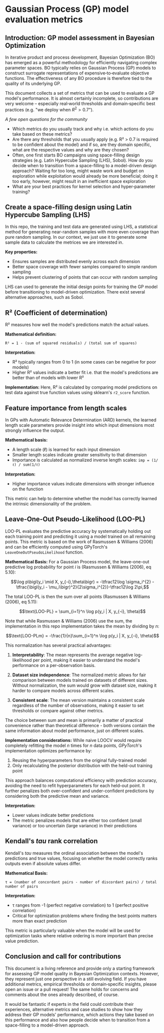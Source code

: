 # Gaussian Process (GP) model evaluation metrics

## Introduction: GP model assessment in Bayesian Optimization

In iterative product and process development, Bayesian Optimization (BO) has emerged as a powerful methodology for efficiently navigating complex parameter spaces. BO typically relies on Gaussian Process (GP) models to construct surrogate representations of expensive‑to‑evaluate objective functions. The effectiveness of any BO procedure is therefore tied to the quality of its underlying GP.

This document collects a set of metrics that can be used to evaluate a GP model's performance.  It is almost certainly incomplete, so contributions are very welcome – especially real‑world thresholds and domain‑specific best practices (e.g. "we deploy when $R^2 > 0.7$").

*A few open questions for the community*
- Which metrics do you usually track and why i.e. which actions do you take based on these metrics? 
- Are there any thresholds that you usually apply (e.g. R² > 0.7 is required to be confident about the model) and if so, are they domain specific, what are the respective values and why are they chosen?
- Often, one first starts BO campaigns using space-filling design strategies (e.g. Latin Hypercube Sampling (LHS), Sobol). How do you decide when to transition from a space-filling to a model-driven design approach? Waiting for too long, might waste work and budget on exploration while exploitation would already be more beneficial; doing it too early, however, might result in an inefficient space exploration
- What are your best practices for kernel selection and hyper‑parameter training?

## Create a space-filling design using Latin Hypercube Sampling (LHS)

In this repo, the training and test data are generated using LHS, a statistical method for generating near-random samples with more even coverage than pure random sampling. In our context, we just use it to generate some sample data to calculate the metrices we are interested in.

**Key properties:**
- Ensures samples are distributed evenly across each dimension
- Better space coverage with fewer samples compared to simple random sampling
- Helps prevent clustering of points that can occur with random sampling

LHS can used to generate the initial design points for training the GP model before transitioning to model-driven optimization. There exist several alternative approaches, such as Sobol.

## R² (Coefficient of determination)

R² measures how well the model's predictions match the actual values.

**Mathematical definition:**
```
R² = 1 - (sum of squared residuals) / (total sum of squares)
```

**Interpretation:**
- R² typically ranges from 0 to 1 (in some cases can be negative for poor models)
- Higher R² values indicate a better fit i.e. that the model's predictions are better than of models
with lower R²

**Implementation:**
Here, R² is calculated by comparing model predictions on test data against true function values using sklearn's `r2_score` function.

## Feature importance from length scales

In GPs with Automatic Relevance Determination (ARD) kernels, the learned length scale parameters provide insight into which input dimensions most strongly influence the output.

**Mathematical basis:**
- A length scale (ℓ) is learned for each input dimension
- Smaller length scales indicate greater sensitivity to that dimension
- Importance is calculated as normalized inverse length scales: `imp = (1/ℓ) / sum(1/ℓ)`

**Interpretation:**
- Higher importance values indicate dimensions with stronger influence on the function

This metric can help to determine whether the model has correctly learned the intrinsic dimensionality of the problem.

## Leave-One-Out Pseudo-Likelihood (LOO-PL)

LOO-PL evaluates the predictive accuracy by systematically holding out each training point and predicting it using a model trained on all remaining points. This metric is based on the work of Rasmussen & Williams (2006) and can be efficiently computed using GPyTorch's `LeaveOneOutPseudoLikelihood` function.

**Mathematical Basis:**
For a Gaussian Process model, the leave-one-out predictive log probability for point *i* is (Rasmussen & Williams (2006), eq 5.10):

$$\log p\bigl(y_i \mid X, y_{-i},\theta\bigr) = -\tfrac12\log \sigma_i^{2} -\tfrac{\bigl(y_i - \mu_i\bigr)^2}{2\sigma_i^{2}}-\tfrac12\log 2\pi,$$

<!-- with

$$\mu_i = y_i - \frac{\bigl[K^{-1}y\bigr]_i}{\bigl[K^{-1}\bigr]_{ii}},$$

and

$$\sigma_i^{2} = \frac{1}{\bigl[K^{-1}\bigr]_{ii}}.$$ -->

The total LOO-PL is then the sum over all points (Rasmussen & Williams (2006), eq 5.11):

$$\text{LOO-PL} = \sum_{i=1}^n \log p(y_i | X, y_{-i}, \theta)$$

Note that while Rasmussen & Williams (2006) use the sum, the implementation in this repo implementation takes the mean by dividing by *n*:

$$\text{LOO-PLm} = -\frac{1}{n}\sum_{i=1}^n \log p(y_i | X, y_{-i}, \theta)$$

This normalization has several practical advantages:

1. **Interpretability**: The mean represents the average negative log-likelihood per point, making it easier to understand the model's performance on a per-observation basis.

2. **Dataset size independence**: The normalized metric allows for fair comparison between models trained on datasets of different sizes. Without normalization, the sum would grow with dataset size, making it harder to compare models across different scales.

3. **Consistent scale**: The mean version maintains a consistent scale regardless of the number of observations, making it easier to set thresholds or compare against other metrics.

The choice between sum and mean is primarily a matter of practical convenience rather than theoretical difference - both versions contain the same information about model performance, just on different scales.

**Implementation considerations:**
While naive LOOCV would require completely refitting the model *n* times for *n* data points, *GPyTorch*'s implementation optimizes performance by:

1. Reusing the hyperparameters from the original fully-trained model
2. Only recalculating the posterior distribution with the held-out training point

This approach balances computational efficiency with prediction accuracy, avoiding the need to refit hyperparameters for each held-out point. It further penalizes both over-confident and under-confident predictions by considering both the predictive mean and variance.

**Interpretation:**
- Lower values indicate better predictions
- The metric penalizes models that are either too confident (small variance) or too uncertain (large variance) in their predictions

## Kendall's *tau* rank correlation

Kendall's *tau* measures the ordinal association between the model's predictions and true values, focusing on whether the model correctly ranks outputs even if absolute values differ.

**Mathematical Basis:**
```
τ = (number of concordant pairs - number of discordant pairs) / total number of pairs
```

**Interpretation:**
- τ ranges from -1 (perfect negative correlation) to 1 (perfect positive correlation)
- Critical for optimization problems where finding the best points matters more than exact prediction

This metric is particularly valuable when the model will be used for optimization tasks where relative ordering is more important than precise value prediction.

## Conclusion and call for contributions

This document is a living reference and provide only a starting framework for assessing GP model quality in Bayesian Optimization contexts. However, they represent just one perspective in a still evolving field. If you have additional metrics, empirical thresholds or domain‑specific insights, please open an issue or a pull request! The same holds for concerns and comments about the ones already described, of course.

It would be fantastic if experts in the field could contribute their experiences, alternative metrics and case studies to show how they address their GP models' performance, which actions they take based on this performance and also how people decide when to transition from a space-filling to a model-driven approach. 